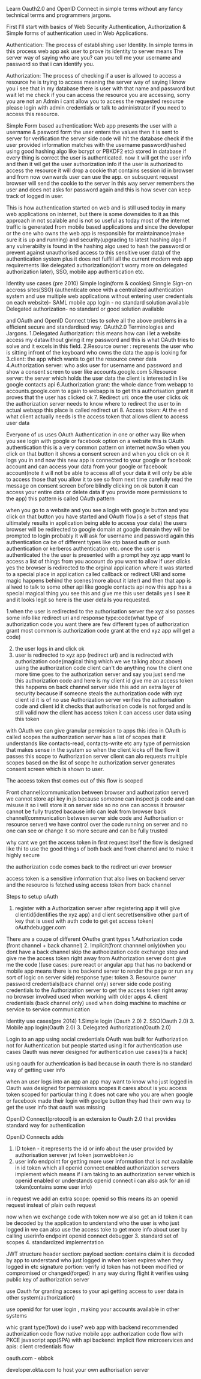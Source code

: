 
Learn Oauth2.0 and OpenID Connect in simple terms without any fancy technical terms and programmers jargons.


First I'll start with basics of Web Security 
Authentication, Authorization & Simple forms of authentication used in Web Applications.


Authentication: The process of establishing user Identity. In simple terms in this process web app
ask user to prove its identity to server means The server way of saying who are you? can you tell me your username and password so that i can identify you.

Authorization: The process of checking if a user is allowed to access a resource he is trying to access
meaning the server way of saying I know you i see that in my database there is user with that name and password but wait let me check if you can access the resource you are accessing, sorry you are
not an Admin i cant allow you to access the requested resource please login with admin credentials or 
talk to administrator if you need to access this resource.


Simple Form based authentication: Web app presents the user with a username & pasword form the user
enters the values then it is sent to server for verification the server side code will hit the database
check if the user provided information matches with the username password(hashed using good hashing algo like bcrypt or PBKDF2 etc) stored in database if every thing is correct the user is authenticated. now it will get the user info and then it wil get the user authorization info if the user is authorized to
access the resource it will drop a cookie that contains session id in browser and from now ownwards user can use the app. on subsquent request browser will send the cookie to the server in this way server remembers the user and does not asks for password again and this is how sever  can keep track of logged in user.

This is how authentication started on web and is still used today in many web applications on
internet, but there is some downsides to it as this approach  in not scalable and is not so useful as
today most of the internet traffic is generated from mobile based applications and since the developer or the one who owns the web app is responsible for maintainance(make sure it is up and running) and security(upgrading to latest hashing algo if any vulnerabilty is found in the hashing algo used to hash the password or prevent against unauthorised access to this sensitive user data) of the authentication system plus it does not fulfill all  the current modern web app requirements
like delegated authorization(don't worry more on delegated authorization later),  SSO, mobile app authentication etc.

Identity use cases (pre 2010)
Simple login(form & cookies)
Sinngle Sign-on accross sites(SSO) (authenticate once with a centralized authentication system and use
multiple web applications without entering  user credentials on each website)- SAML
mobile app login - no standard solution available
Delegated authorization- no standard or good solution available

and OAuth and OpenID Connect tries to solve all the above problems in a efficient secure and  standardised way.
OAuth2.0 Terminologies and Jargons.
1.Delegated Authorization: this means how can i let a website access my datawithout giving it my password and this is what OAuth tries to solve and it excels in this field.
2.Resource owner : represents the user who is sitting infront of the keyboard who owns the data the app is looking for
3.client: the app which wants to get the resource owner data
4.Authorization server: who asks user for username and password and show a consent screen to user like accounts.google.com
5.Resource server: the server which holds the user data the client is interested in like google contacts api
6.Authorization  grant: the whole dance from webapp to accounts.google.com to again to webapp is to get this authorisation grant it proves that the user has clicked ok
7. Redirect uri: once the user clicks ok the authorization server needs to know where to redirect the user to in actual webapp this place is called redirect uri
8. Access token: At the end what client actually needs is the access token that allows client to access user data



Everyone of us uses OAuth Authentication in one or other way like when you see login with google or facebook option on a website this is OAuth authentication this is a very common pattern on internet now.So when you click on that button it shows a consent screen and when you click on ok it logs you in and now this new app is connected to your google or facebook account and can access your data from your google or facebook account(note it will not be able to access all of your data it will only
be able to access those that you allow it to see so from next time carefully read the message on consent screen before blindly clicking on ok buton it can access your entire data or delete data if
you provide more permissions to the app) this pattern is called OAuth pattern


when you go to a website and you see a login with google button and you click on that button you have started and OAuth flow(is a set of steps that ultimately results in application being able to access
your data) the users browser  will be redirected to google domain at google domain they will be prompted to login probably it will ask for username and password again this authentication ca be of different types like otp based auth or push authentication or kerberos authentication etc. once the user is authenticated the the user is presented with a prompt hey xyz app want to access a list of things from you account do you want to allow if user clicks yes the browser is redirected to the orginal application where it was started to a special place in application called callback or redirect URI and some magic happens behind the scenes(more about it later) and then that app is allwed to talk to some other api like google contacts api now this app has a special magical thing you see this and give me this user details yes I see it and it looks legit so here is the user details you requested.


1.when the user is redirected to the authorisation server the xyz also passes some info like redirect uri and response type:code(what type of authorization code you want there are few different types of authorization grant most common is authorization code grant at the end xyz app will get a code)

2. the user logs in and click ok
3. user is redirected to xyz app (redirect uri) and is redirected with authorization code(magical thing which we we talking about above) using the authorization code client can't do anything 
now the client one more time goes to the authorization server and say you just send me this authorization code and here is my client id give me an access token this happens on back channel server side this add an extra layer of security because if someone steals the authorization code with xyz client id it is of no use Authorization server verifies the authorisation code and client id it checks that authorisation code is not forged and is still valid now the client has access token it can access user data using this token

with OAuth we can give granular permission to apps this idea in OAuth is called scopes
the authorization server has a list of scopes that it understands like contacts-read, contacts-write etc any type of permission that makes sense in the system so when the client kicks off the flow it passes this scope to Authorization server client can alo requests multiple scopes based on the list of scope he authorization server generates consent screen which is shown to user.

The access token thst comes out of this flow is scoped

Front channel(communication between browser and authorization server) we cannot store api key in js because someone can inspect js code and can misuse it so i will store it on server side so no one can
access it browser cannot be fully trusted bacause info can leak from browser 
back channel(communication between server side code and Authorisation or resource server) we have control over the code running on server and no one can see or change it so more secure and can be fully trusted

why cant we get the access token in first request itself the flow is designed like thi to use the good things of both back and front channel and to make it highly secure

the authorization code comes back to the redirect uri over browser

access token is a sensitive information that also lives on backend server and the resource is fetched using access token from back channel

Steps to setup oAuth
1. register with a Authorization server
after registering app it will give clientid(identifies the xyz app) and client secret(sensitive other part of key that is used with auth code to get get access token)
oAuthdebugger.com

There are a coupe of different OAuthe grant types
1.Authorization code (front channel + back channel)
2. Implicit(front channnel only)(when you dont have a back channel skip the authoeization code exchange step and give me the access token right away from Authorization server dont give me the 
code )(use cases: pure react or angular app that has no backend or mobile app means there is no backend server to render the page or run any sort of logic on server side) response type: token
3. Resource owner password credentials(back channel only) server side code posting credentials to the 
Authorization server to get the access token right away no browser involved used when working with older apps
4. client credentials (back channel only) used when doing machine to machine or service to service communication

Identity use cases(pre 2014)
1.Simple login (Oauth 2.0)
2. SSO(Oauth 2.0)
3. Mobile app login(Oauth 2.0)
3. Delegated Authorization(Oauth 2.0)

Login to an app using social credentials
OAuth was built for Authorization not for Authentication but people started using it for authentication use cases Oauth was never designed for authentication use cases(its a hack)

using oauth for authentication is bad because in oauth there is no standard way of getting user
info

when an user logs into an app an app may want to know who just logged in Oauth was designed for permissions scopes it cares about is you access token scoped for particular thing it does not care who you are when google or facebook made their login with goolge button they had their own way to get the user info that oauth was missing

OpenID Connect(protocol) is an extension to Oauth 2.0 that provides standard way for authentication

OpenID Connects adds
1. ID token - it represents the id or info about the user provided by authorisation serever jwt token
jsonwebtoken.io
2. user info endpoint for getting more user information that is not available in id token which all
openid connect enabled authorization servers implement which means if i am taking to an authorization
server which is openid enabled or understands openid connect i can also ask for an id token(contains some user info) 

in request we add an extra scope: openid so this means its an openid request insteat of plain oath request

now when we exchange code with token now we also get an id token it can be decoded by the application to understand who the user is who just logged in we can also use the access toke to get more info about user by calling userinfo endpoint openid connect debugger
3. standard set of scopes
4. standardized implementation

JWT structure 
header section:
payload section: contains claim it is decoded by app to understand who just logged in when token expires when they logged in etc
signature portion: verify id token has not been modified or compromised or changed(forged) in any way during flight it verifies using public key of authorization server

use Oauth for granting access to your api getting access to user data in other system(authorization)


use openid for for user login , making your accounts available in other systems

whic grant type(flow) do i use?
web app with backend recommended authorization code flow
native mobile app: authorization code flow with PKCE
javascript app(SPA) with api backend: implicit flow
microservices and apis: client credentials flow


oauth.com - ebbok

developer.okta.com to host your own authorisation server
